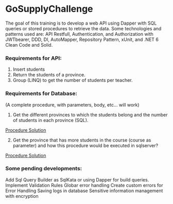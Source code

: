 # GoSupplyChallenge

The goal of this training is to develop a web API using Dapper with SQL queries or stored procedures to retrieve the data.
Some technologies and patterns used are:
API Restfull, Authentication, and Authorization with JWTbearer, DDD, DI, AutoMapper, Repository Pattern, xUnit, and .NET 6
Clean Code and Solid.
### Requirements for API: 
1. Insert students  
2. Return the students of a province.  
3. Group (LINQ) to get the number of students per teacher.
### Requirements for Database: 
(A complete procedure, with parameters, body, etc... will work)
1. Get the different provinces to which the students belong and the number of students in each province (SQL).  

[Procedure Solution](https://github.com/Haliam/GoSupplyChallenge/blob/dev/docs/Database/04%20GetNumberStudentsByProvinceProcedure.txt)

2. Get the province that has more students in the course (course as parameter) and
how this procedure would be executed in sqlserver?

[Procedure Solution](https://github.com/Haliam/GoSupplyChallenge/blob/dev/docs/Database/05%20GetProvinceWithMostStudentsByCourseProcedure.txt)

### Some pending developments: 
Add Sql Query Builder as SqlKata or using Dapper for build queries.
Implement Validation Rules
Globar error handling
Create custom errors for Error Handling
Saving logs in database 
Sensitive information management with encryption